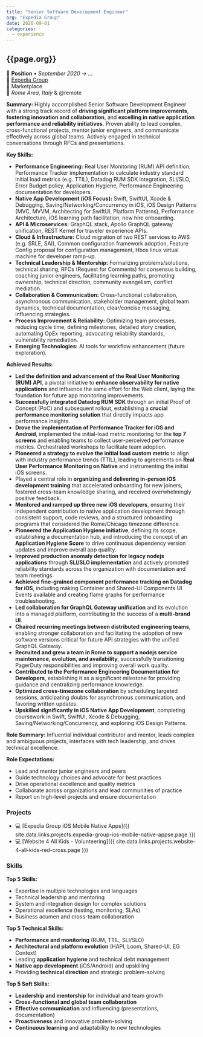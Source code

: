 ```yaml
---
title: "Senior Software Development Engineer"
org: "Expedia Group"
date: 2020-09-01
categories:
  - experience
---
```

## {{page.org}}

💼 **Position** • _September 2020 → ..._  
🏢 [Expedia Group](https://www.expediagroup.com/)  
👥 Marketplace  
📍 _Rome Area, Italy_ & @remote

**Summary:** Highly accomplished Senior Software Development Engineer with a strong track record of **driving significant platform improvements**, **fostering innovation and collaboration**, and **excelling in native application performance and reliability initiatives**. Proven ability to lead complex, cross-functional projects, mentor junior engineers, and communicate effectively across global teams. Actively engaged in technical conversations through RFCs and presentations.

**Key Skills:**
- **Performance Engineering:** Real User Monitoring (RUM) API definition, Performance Tracker implementation to calculate industry standard initial load metrics (e.g. TTIL), Datadog RUM SDK integration, SLI/SLO, Error Budget policy, Application Hygiene, Performance Engineering documentation for developers.
- **Native App Development (iOS Focus):** Swift, SwiftUI, Xcode & Debugging, Saving/Networking/Concurrency in iOS, iOS Design Patterns (MVC, MVVM, Architecting for SwiftUI, Platform Patterns), Performance Architecture, iOS learning path facilitation, new hire onboarding.
- **API & Microservices:** GraphQL stack, Apollo GraphQL gateway unification, REST Kernel for traveler experience APIs.
- **Cloud & Infrastructure:** Cloud migration of two REST services to AWS (e.g. SRLE, SAI), Common configuration framework adoption, Feature Config proposal for configuration management, Hbox linux virtual machine for developer ramp-up.
- **Technical Leadership & Mentorship:** Formalizing problems/solutions, technical sharing, RFCs (Request for Comments) for consensus building, coaching junior engineers, facilitating learning paths, promoting ownership, technical direction, community evangelism, conflict mediation.
- **Collaboration & Communication:** Cross-functional collaboration, asynchronous communication, stakeholder management, global team dynamics, technical documentation, clear/concise messaging, influencing strategies.
- **Process Improvement & Reliability:** Optimizing team processes, reducing cycle time, defining milestones, detailed story creation, automating OpEx reporting, advocating reliability standards, vulnerability remediation.
- **Emerging Technologies:** AI tools for workflow enhancement (future exploration).

**Achieved Results:**
- **Led the definition and advancement of the Real User Monitoring (RUM) API**, a pivotal initiative to **enhance observability for native applications** and influence the same effort for the Web client, laying the foundation for future app monitoring improvements.
- **Successfully integrated Datadog RUM SDK** through an initial Proof of Concept (PoC) and subsequent rollout, establishing a **crucial performance monitoring solution** that directly impacts app performance insights.
- **Drove the implementation of Performance Tracker for iOS and Android**, implemented the initial-load metric monitoring for the **top 7 screens** and enabling teams to collect user-perceived performance metrics. Orchestrated workshops to facilitate team adoption.
- **Pioneered a strategy to evolve the initial load custom metric** to align with industry performance trends (TTIL), leading to agreements on **Real User Performance Monitoring on Native** and instrumenting the initial iOS screens.
- Played a central role in **organizing and delivering in-person iOS development training** that accelerated onboarding for new joiners, fostered cross-team knowledge sharing, and received overwhelmingly positive feedback.
- **Mentored and ramped up three new iOS developers**, ensuring their independent contribution to native application development through consistent support, code reviews, and a structured onboarding programs that considered the Rome/Chicago timezone difference.
- **Pioneered the Application Hygiene initiative**, defining its scope, establishing a documentation hub, and introducing the concept of an **Application Hygiene Score** to drive continuous dependency version updates and improve overall app quality.
- **Improved production anomaly detection for legacy nodejs applications** through **SLI/SLO implementation** and actively promoted reliability standards across the organization with documentation and team meetings.
- **Achieved fine-grained component performance tracking on Datadog for iOS**, including making Container and Shared-UI Components UI Events available and creating flame graphs for performance troubleshooting.
- **Led collaboration for GraphQL Gateway unification** and its evolution into a managed platform, contributing to the success of a **multi-brand UI**.
- **Chaired recurring meetings between distributed engineering teams**, enabling stronger collaboration and facilitating the adoption of new software versions critical for future API strategies with the unified GraphQL Gateway.
- **Recruited and grew a team in Rome to support a nodejs service maintenance, evolution, and availability**, successfully transitioning PagerDuty responsibilities and improving overall work quality.
- **Contributed to the Performance Engineering Documentation for Developers**, establishing it as a significant milestone for providing guidance and centralizing performance knowledge.
- **Optimized cross-timezone collaboration** by scheduling targeted sessions, anticipating doubts for asynchronous communication, and favoring written updates.
- **Upskilled significantly in iOS Native App Development**, completing coursework in Swift, SwiftUI, Xcode & Debugging, Saving/Networking/Concurrency, and exploring iOS Design Patterns.

**Role Summary:**
Influential individual contributor and mentor, leads complex and ambiguous projects, interfaces with tech leadership, and drives technical excellence.

**Role Expectations:**
- Lead and mentor junior engineers and peers
- Guide technology choices and advocate for best practices
- Drive operational excellence and quality metrics
- Collaborate across organizations and lead communities of practice
- Report on high-level projects and ensure documentation

### Projects

- 💻 [Expedia Group iOS Mobile Native Apps]({{ site.data.links.projects.expedia-group-ios-mobile-native-appse.page }})
- 💻 [Website 4 All Kids - Volunteering]({{ site.data.links.projects.website-4-all-kids-red-cross.page }})


### Skills

**Top 5 Skills:**
- Expertise in multiple technologies and languages
- Technical leadership and mentoring
- System and integration design for complex solutions
- Operational excellence (testing, monitoring, SLAs)
- Business acumen and cross-team collaboration

**Top 5 Technical Skills:**
- **Performance and monitoring** (RUM, TTIL, SLI/SLO)
- **Architectural and platform evolution** (HAPI, Loom, Shared-UI, EG Context)
- Leading **application hygiene** and technical debt management
- **Native app development** (iOS/Android) and upskilling
- Providing **technical direction** and strategic problem-solving

**Top 5 Soft Skills:**
- **Leadership and mentorship** for individual and team growth
- **Cross-functional and global team collaboration**
- **Effective communication** and influencing (presentations, documentation)
- **Proactiveness** and innovative problem-solving
- **Continuous learning** and adaptability to new technologies
